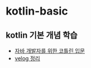 # kotlin-basic
## kotlin 기본 개념 학습
- [자바 개발자를 위한 코틀린 입문](https://www.inflearn.com/my-courses)
- [velog 정리](https://velog.io/@eunho_dev/series/%EC%BD%94%ED%8B%80%EB%A6%B0-%EA%B8%B0%EB%B3%B8%EA%B8%B0)
